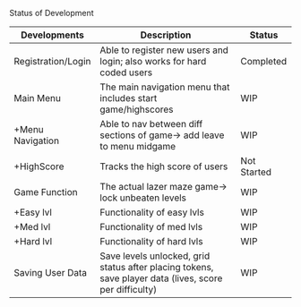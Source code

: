 Status of Development

| Developments  | Description | Status       |
|---------------|-------------|--------------|
| Registration/Login  |   Able to register new users and login; also works for hard coded users    | Completed  |
|     Main Menu     | The main navigation menu that includes start game/highscores      | WIP    |
| +Menu Navigation   | Able to nav between diff sections of game-> add leave to menu midgame     | WIP  |
| +HighScore   | Tracks the high score of users      | Not Started  |
| Game Function   | The actual lazer maze game-> lock unbeaten levels     | WIP  |
| +Easy lvl   | Functionality of easy lvls      | WIP  |
| +Med lvl   | Functionality of med lvls      | WIP  |
| +Hard lvl   | Functionality of hard lvls      | WIP  |
| Saving User Data| Save levels unlocked, grid status after placing tokens, save player data (lives, score per difficulty) | WIP |

